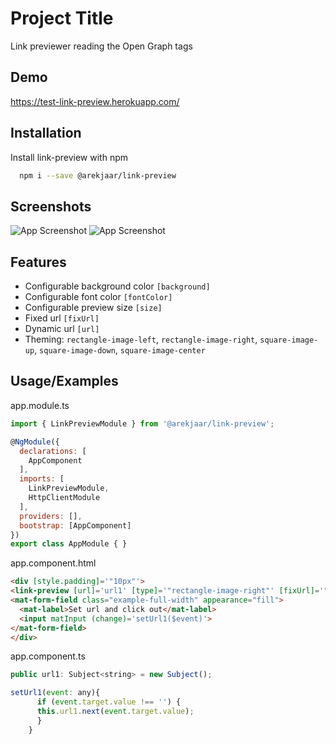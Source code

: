 
# Project Title

Link previewer reading the Open Graph tags


## Demo

https://test-link-preview.herokuapp.com/

  
## Installation

Install link-preview with npm

```bash
  npm i --save @arekjaar/link-preview
```
    
## Screenshots

![App Screenshot](https://drive.google.com/uc?id=11wdnLmzgxI5F-JlS3dsscViJeqlnp7Oz)
![App Screenshot](https://drive.google.com/uc?id=1B1v0sCfpVC0NdF1Mejq0Meyh8xbBIlYs)

  
## Features

- Configurable background color ```[background]```
- Configurable font color ```[fontColor]```
- Configurable preview size ```[size]```
- Fixed url ```[fixUrl]```
- Dynamic url ```[url]```
- Theming: ```rectangle-image-left```, ```rectangle-image-right```, ```square-image-up```, ```square-image-down```, ```square-image-center```

  
## Usage/Examples

app.module.ts
```javascript
import { LinkPreviewModule } from '@arekjaar/link-preview';

@NgModule({
  declarations: [
    AppComponent
  ],
  imports: [
    LinkPreviewModule,
    HttpClientModule
  ],
  providers: [],
  bootstrap: [AppComponent]
})
export class AppModule { }
```
app.component.html
```html
<div [style.padding]='"10px"'>
<link-preview [url]='url1' [type]='"rectangle-image-right"' [fixUrl]='"https://freecons.herokuapp.com/"' [size]=400 [fontColor]='"white"' [background]='"black"'></link-preview>
<mat-form-field class="example-full-width" appearance="fill">
  <mat-label>Set url and click out</mat-label>
  <input matInput (change)='setUrl1($event)'>
</mat-form-field>
</div>
```
app.component.ts
```javascript
public url1: Subject<string> = new Subject();

setUrl1(event: any){
      if (event.target.value !== '') {
      this.url1.next(event.target.value);
      }
    }
```

  